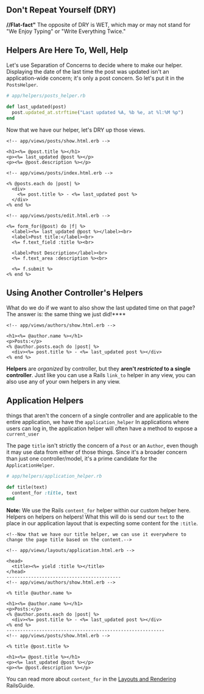 ## Don't Repeat Yourself (DRY)

**//Flat-fact"** The opposite of DRY is WET, which may or may not stand for "We Enjoy Typing" or "Write Everything Twice."

## Helpers Are Here To, Well, Help

Let's use Separation of Concerns to decide where to make our helper. Displaying the date of the last time the post was updated isn't an application-wide concern; it's only a post concern. So let's put it in the `PostsHelper`.

```ruby
# app/helpers/posts_helper.rb
 
def last_updated(post)
  post.updated_at.strftime("Last updated %A, %b %e, at %l:%M %p")
end
```

Now that we have our helper, let's DRY up those views.

```erb
<!-- app/views/posts/show.html.erb -->
 
<h1><%= @post.title %></h1>
<p><%= last_updated @post %></p>
<p><%= @post.description %></p>

<!-- app/views/posts/index.html.erb -->
 
<% @posts.each do |post| %>
  <div>
    <%= post.title %> - <%= last_updated post %>
  </div>
<% end %>

<!-- app/views/posts/edit.html.erb -->
 
<%= form_for(@post) do |f| %>
  <label><%= last_updated @post %></label><br>
  <label>Post title:</label><br>
  <%= f.text_field :title %><br>
 
  <label>Post Description</label><br>
  <%= f.text_area :description %><br>
 
  <%= f.submit %>
<% end %>
```

## Using Another Controller's Helpers

What do we do if we want to also show the last updated time on that page? The answer is: the same thing we just did!****

```erb
<!-- app/views/authors/show.html.erb -->
 
<h1><%= @author.name %></h1>
<p>Posts:</p>
<% @author.posts.each do |post| %>
  <div><%= post.title %> - <%= last_updated post %></div>
<% end %>
```

**Helpers** are *organized* by controller, but they **aren't *restricted* to a single controller**. Just like you can use a Rails `link_to` helper in any view, you can also use any of your own helpers in any view.

## Application Helpers

things that aren't the concern of a single controller and are applicable to the entire application, we have the `application_helper` In applications where users can log in, the application helper will often have a method to expose a `current_user`

The page `title` isn't strictly the concern of a `Post` or an `Author`, even though it may use data from either of those things. Since it's a broader concern than just one controller/model, it's a prime candidate for the `ApplicationHelper`.

```ruby
# app/helpers/application_helper.rb
 
def title(text)
  content_for :title, text
end 
```

**Note:** We use the Rails `content_for` helper within our custom helper here. Helpers on helpers on helpers! What this will do is send our `text` to the place in our application layout that is expecting some content for the `:title`.

```erb
<!--Now that we have our title helper, we can use it everywhere to change the page title based on the content.-->

<!-- app/views/layouts/application.html.erb -->
 
<head>
  <title><%= yield :title %></title>
</head>
------------------------------------------
<!-- app/views/authors/show.html.erb -->
 
<% title @author.name %>
 
<h1><%= @author.name %></h1>
<p>Posts:</p>
<% @author.posts.each do |post| %>
  <div><%= post.title %> - <%= last_updated post %></div>
<% end %>
----------------------------------------------------------
<!-- app/views/posts/show.html.erb -->
 
<% title @post.title %>
 
<h1><%= @post.title %></h1>
<p><%= last_updated @post %></p>
<p><%= @post.description %></p>
```

You can read more about `content_for` in the [Layouts and Rendering](http://guides.rubyonrails.org/layouts_and_rendering.html#using-the-content-for-method) RailsGuide.